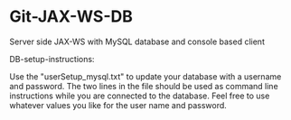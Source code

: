 # Git-JAX-WS-DB
Server side JAX-WS with MySQL database and console based client

DB-setup-instructions:

Use the "userSetup_mysql.txt" to update your database with a username and password. The two lines in the file should be used as command line instructions while you are connected to the database. Feel free to use whatever values you like for the user name and password.
